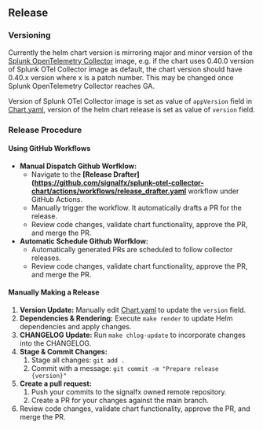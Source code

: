 ## Release

### Versioning

Currently the helm chart version is mirroring major and minor version of the [Splunk OpenTelemetry
Collector](https://github.com/signalfx/splunk-otel-collector) image, e.g. if the chart uses 0.40.0 version of
Splunk OTel Collector image as default, the chart version should have 0.40.x version where x is a patch number.
This may be changed once Splunk OpenTelemetry Collector reaches GA.

Version of Splunk OTel Collector image is set as value of `appVersion` field in
[Chart.yaml](helm-charts/splunk-otel-collector/Chart.yaml), version of the helm chart release is set as value
of `version` field.

### Release Procedure

#### Using GitHub Workflows

- **Manual Dispatch Github Worfklow:**
  - Navigate to the **[Release Drafter](https://github.com/signalfx/splunk-otel-collector-chart/actions/workflows/release_drafter.yaml** workflow under GitHub Actions.
  - Manually trigger the workflow. It automatically drafts a PR for the release.
  - Review code changes, validate chart functionality, approve the PR, and merge the PR.
- **Automatic Schedule Github Worfklow:**
  - Automatically generated PRs are scheduled to follow collector releases.
  - Review code changes, validate chart functionality, approve the PR, and merge the PR.

#### Manually Making a Release

1. **Version Update:** Manually edit [Chart.yaml](helm-charts/splunk-otel-collector/Chart.yaml) to update the `version` field.
1. **Dependencies & Rendering:** Execute `make render` to update Helm dependencies and apply changes.
1. **CHANGELOG Update:** Run `make chlog-update` to incorporate changes into the CHANGELOG.
1. **Stage & Commit Changes:**
   1. Stage all changes: `git add .`
   1. Commit with a message: `git commit -m "Prepare release {version}"`
1. **Create a pull request:**
   1. Push your commits to the signalfx owned remote repository.
   1. Create a PR for your changes against the main branch.
1. Review code changes, validate chart functionality, approve the PR, and merge the PR.
